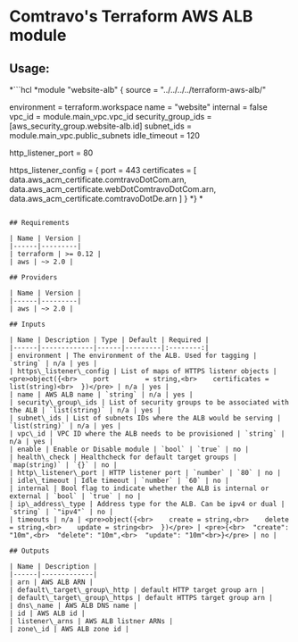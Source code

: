 # Comtravo's Terraform AWS ALB module

## Usage:

\*```hcl
*module "website-alb" {
 source = "../../../../terraform-aws-alb/"

 environment        = terraform.workspace
 name               = "website"
 internal           = false
 vpc_id             = module.main_vpc.vpc_id
 security_group_ids = [aws_security_group.website-alb.id]
 subnet_ids         = module.main_vpc.public_subnets
 idle_timeout       = 120

 http_listener_port = 80

 https_listener_config = {
   port         = 443
   certificates = [
     data.aws_acm_certificate.comtravoDotCom.arn,
     data.aws_acm_certificate.webDotComtravoDotCom.arn,
     data.aws_acm_certificate.comtravoDotDe.arn
   ]
 }
*}
*
```

## Requirements

| Name | Version |
|------|---------|
| terraform | >= 0.12 |
| aws | ~> 2.0 |

## Providers

| Name | Version |
|------|---------|
| aws | ~> 2.0 |

## Inputs

| Name | Description | Type | Default | Required |
|------|-------------|------|---------|:--------:|
| environment | The environment of the ALB. Used for tagging | `string` | n/a | yes |
| https\_listener\_config | List of maps of HTTPS listenr objects | <pre>object({<br>    port         = string,<br>    certificates = list(string)<br>  })</pre> | n/a | yes |
| name | AWS ALB name | `string` | n/a | yes |
| security\_group\_ids | List of security groups to be associated with the ALB | `list(string)` | n/a | yes |
| subnet\_ids | List of subnets IDs where the ALB would be serving | `list(string)` | n/a | yes |
| vpc\_id | VPC ID where the ALB needs to be provisioned | `string` | n/a | yes |
| enable | Enable or Disable module | `bool` | `true` | no |
| health\_check | Healthcheck for default target groups | `map(string)` | `{}` | no |
| http\_listener\_port | HTTP listener port | `number` | `80` | no |
| idle\_timeout | Idle timeout | `number` | `60` | no |
| internal | Bool flag to indicate whether the ALB is internal or external | `bool` | `true` | no |
| ip\_address\_type | Address type for the ALB. Can be ipv4 or dual | `string` | `"ipv4"` | no |
| timeouts | n/a | <pre>object({<br>    create = string,<br>    delete = string,<br>    update = string<br>  })</pre> | <pre>{<br>  "create": "10m",<br>  "delete": "10m",<br>  "update": "10m"<br>}</pre> | no |

## Outputs

| Name | Description |
|------|-------------|
| arn | AWS ALB ARN |
| default\_target\_group\_http | default HTTP target group arn |
| default\_target\_group\_https | default HTTPS target group arn |
| dns\_name | AWS ALB DNS name |
| id | AWS ALB id |
| listener\_arns | AWS ALB listner ARNs |
| zone\_id | AWS ALB zone id |

